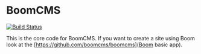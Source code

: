 BoomCMS
=========

[![Build Status](https://travis-ci.org/boomcms/boom-core.svg?branch=master)](https://travis-ci.org/boomcms/boom-core)

This is the core code for BoomCMS. If you want to create a site using Boom look at the [https://github.com/boomcms/boomcms](Boom basic app).
